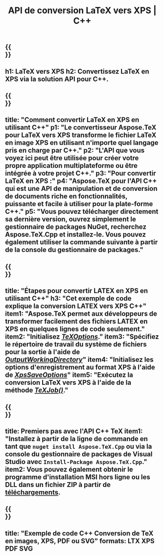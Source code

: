 ﻿---
translation: true
template: /_templates/_conversion-child-cpp.md
title: API de conversion LaTeX vers XPS | C++
description: Fonctionnalité de conversion LaTeX vers XPS. Intégrez cette bibliothèque C++ sur site dans votre projet ou utilisez des applications multiplateformes pour convertir LaTeX en XPS.
keywords: latex vers xps api cpp, latex2xps intègre c++
url: /cpp/conversion/latex-to-xps/
family: tex
platformtag: cpp
feature: conversion
informat: LATEX
outformat: XPS
otherformats: BMP PNG JPEG TIFF SVG PDF
---

{{<section banner>}}
---
h1: LaTeX vers XPS
h2: Convertissez LaTeX en XPS via la solution API pour C++.
---

{{<section overview>}}
---
title: "Comment convertir LaTeX en XPS en utilisant C++"
p1: "Le convertisseur Aspose.TeX pour LaTeX vers XPS transforme le fichier LaTeX en image XPS en utilisant n'importe quel langage pris en charge par C++."
p2: "L'API que vous voyez ici peut être utilisée pour créer votre propre application multiplateforme ou être intégrée à votre projet C++."
p3: "Pour convertir LaTeX en XPS :"
p4: "Aspose.TeX pour l'API C++ qui est une API de manipulation et de conversion de documents riche en fonctionnalités, puissante et facile à utiliser pour la plate-forme C++."
p5: "Vous pouvez télécharger directement sa dernière version, ouvrez simplement le gestionnaire de packages NuGet, recherchez Aspose.TeX.Cpp et installez-le. Vous pouvez également utiliser la commande suivante à partir de la console du gestionnaire de packages."
---

{{<section feature1>}}
---
title: "Étapes pour convertir LATEX en XPS en utilisant C++"
h3: "Cet exemple de code explique la conversion LATEX vers XPS C++"
item1: "Aspose.TeX permet aux développeurs de transformer facilement des fichiers LATEX en XPS en quelques lignes de code seulement."
item2: "Initialisez [*TeXOptions*](https://reference.aspose.com/tex/cpp/class/aspose.te_x.te_x_options)."
item3: "Spécifiez le répertoire de travail du système de fichiers pour la sortie à l'aide de [*OutputWorkingDirectory*](https://reference.aspose.com/tex/cpp/class/aspose.te_x.te_x_options#aa4f4ea6dab7db5ba1b40800495f16f63)"
item4: "Initialisez les options d'enregistrement au format XPS à l'aide de [*XpsSaveOptions*](https://reference.aspose.com/tex/cpp/class/aspose.te_x.presentation.image.xps_save_options)"
item5: "Exécutez la conversion LaTeX vers XPS à l'aide de la méthode [*TeXJob()*](https://reference.aspose.com/tex/cpp/class/aspose.te_x.te_x_job)."
---

{{<section feature2>}}
---
title: Premiers pas avec l'API C++ TeX
item1: "Installez à partir de la ligne de commande en tant que ```nuget install Aspose.TeX.Cpp``` ou via la console du gestionnaire de packages de Visual Studio avec ```Install-Package Aspose.TeX.Cpp```."
item2: Vous pouvez également obtenir le programme d'installation MSI hors ligne ou les DLL dans un fichier ZIP à partir de [téléchargements](https://releases.aspose.com/tex/cpp).
---

{{<section widget>}}
---
title: "Exemple de code C++ Conversion de TeX en images, XPS, PDF ou SVG"
formats: LTX XPS PDF SVG
---